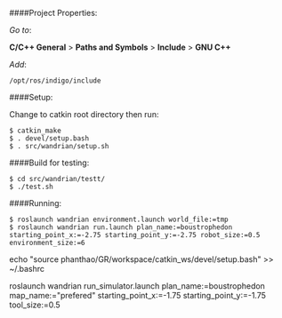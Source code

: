####Project Properties:

_Go to_: 

__C/C++ General__ > __Paths and Symbols__ > __Include__ > __GNU C++__

_Add_:

 `/opt/ros/indigo/include`
 
####Setup:

Change to catkin root directory then run:

    $ catkin_make
    $ . devel/setup.bash
    $ . src/wandrian/setup.sh

####Build for testing:

    $ cd src/wandrian/testt/
    $ ./test.sh

####Running:

    $ roslaunch wandrian environment.launch world_file:=tmp
    $ roslaunch wandrian run.launch plan_name:=boustrophedon starting_point_x:=-2.75 starting_point_y:=-2.75 robot_size:=0.5 environment_size:=6


echo "source phanthao/GR/workspace/catkin_ws/devel/setup.bash" >> ~/.bashrc

roslaunch wandrian run_simulator.launch plan_name:=boustrophedon map_name:="prefered" starting_point_x:=-1.75 starting_point_y:=-1.75 tool_size:=0.5
